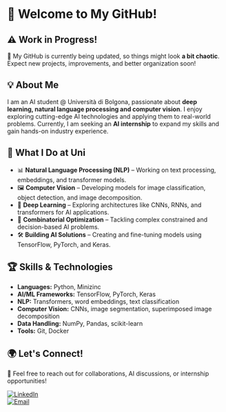 # 👋 Welcome to My GitHub!  

## ⚠️ Work in Progress!  
🔧 My GitHub is currently being updated, so things might look **a bit chaotic**. Expect new projects, improvements, and better organization soon!  

## 💡 About Me  
I am an AI student @ Università di Bolgona, passionate about **deep learning, natural language processing and computer vision**. I enjoy exploring cutting-edge AI technologies and applying them to real-world problems. Currently, I am seeking an **AI internship** to expand my skills and gain hands-on industry experience.  

## 🚀 What I Do at Uni  
- 📊 **Natural Language Processing (NLP)** – Working on text processing, embeddings, and transformer models.  
- 🖼 **Computer Vision** – Developing models for image classification, object detection, and image decomposition.  
- 🔬 **Deep Learning** – Exploring architectures like CNNs, RNNs, and transformers for AI applications.
- 🔢 **Combinatorial Optimization** – Tackling complex constrained and decision-based AI problems.
- 🛠 **Building AI Solutions** – Creating and fine-tuning models using TensorFlow, PyTorch, and Keras.  

## 🏆 Skills & Technologies  
- **Languages:** Python, Minizinc  
- **AI/ML Frameworks:** TensorFlow, PyTorch, Keras  
- **NLP:** Transformers, word embeddings, text classification  
- **Computer Vision:** CNNs, image segmentation, superimposed image decomposition  
- **Data Handling:** NumPy, Pandas, scikit-learn  
- **Tools:** Git, Docker  

## 🌍 Let's Connect!  
📧 Feel free to reach out for collaborations, AI discussions, or internship opportunities!  

[![LinkedIn](https://img.shields.io/badge/LinkedIn-Connect-blue?style=flat&logo=linkedin)](https://www.linkedin.com/in/leonardo-chiarioni-0aa82521a/)  
[![Email](https://img.shields.io/badge/Email-Contact-orange?style=flat&logo=gmail)](mailto:leonardochiarioni72@gmail.com)  


<!--
## Hi there! 👋
Thank you for visiting my profile :)  
I'm currently updating it, so you might find it a little messy 🙊

- 🌱 I’m currently studying foundations and state-of-the-art models for Computer Vision
- 👯 I’m looking for internships in the AI field.
<!--
**cico-rial/cico-rial** is a ✨ _special_ ✨ repository because its `README.md` (this file) appears on your GitHub profile.

Here are some ideas to get you started:

- 🔭 I’m currently working on ...
- 🌱 I’m currently learning ...
- 👯 I’m looking to collaborate on ...
- 🤔 I’m looking for help with ...
- 💬 Ask me about ...
- 📫 How to reach me: ...
- 😄 Pronouns: ...
- ⚡ Fun fact: ...
-->
